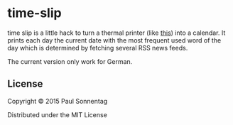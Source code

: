 # time-slip

time slip is a little hack to turn a thermal printer (like [this](http://www.amazon.de/Thermodrucker-Bondrucker-Kassendrucker-Thermopapier-Modell/dp/B00BXRSOJS/ref=sr_1_1?ie=UTF8&qid=1421696264&sr=8-1&keywords=thermal+printer)) into a calendar. It prints each day the current date with the most frequent used word of the day which is determined by fetching several RSS news feeds.

The current version only work for German.


## License

Copyright © 2015 Paul Sonnentag

Distributed under the MIT License
